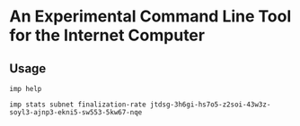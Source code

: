 # An Experimental Command Line Tool for the Internet Computer

## Usage

```shell
imp help
```

```shell
imp stats subnet finalization-rate jtdsg-3h6gi-hs7o5-z2soi-43w3z-soyl3-ajnp3-ekni5-sw553-5kw67-nqe
```
